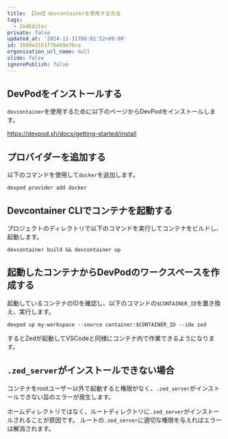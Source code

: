 ```yaml
---
title: 【Zed】devcontainerを使用する方法
tags:
  - ZedEditor
private: false
updated_at: '2024-12-31T00:02:52+09:00'
id: 3800a31b1f7be60e76ca
organization_url_name: null
slide: false
ignorePublish: false
---
```

## DevPodをインストールする

`devcontainer`を使用するために以下のページからDevPodをインストールします。

https://devpod.sh/docs/getting-started/install

## プロバイダーを追加する

以下のコマンドを使用して`docker`を追加します。

```terminal
devpod provider add docker
```

## Devcontainer CLIでコンテナを起動する

プロジェクトのディレクトリで以下のコマンドを実行してコンテナをビルドし、起動します。

```terminal
devcontainer build && devcontainer up
```

## 起動したコンテナからDevPodのワークスペースを作成する

起動しているコンテナのIDを確認し、以下のコマンドの`$CONTAINER_ID`を置き換え、実行します。

```terminal
devpod up my-workspace --source container:$CONTAINER_ID --ide zed
```

するとZedが起動してVSCodeと同様にコンテナ内で作業できるようになります。

## `.zed_server`がインストールできない場合

コンテナをrootユーザー以外で起動すると権限がなく、`.zed_server`がインストールできない旨のエラーが発生します。

ホームディレクトリではなく、ルートディレクトリに`.zed_server`がインストールされることが原因です。
ルートの`.zed_server`に適切な権限を与えればエラーは解消されます。
